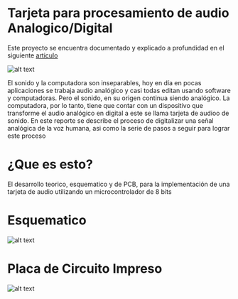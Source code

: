 # Tarjeta para procesamiento de audio Analogico/Digital

Este proyecto se encuentra documentado y explicado a profundidad en el siguiente [articulo](https://github.com/vazeri/ADC-DAC-PCB/blob/master/pdf/ArticuloDAC.pdf)
 
![alt text](https://github.com/vazeri/ADC-DAC-PCB/blob/master/img/333.JPG )

El sonido y la computadora son inseparables, hoy en día en pocas aplicaciones se trabaja audio analógico y
casi todas editan usando software y computadoras. Pero el sonido, en su origen continua siendo analógico.
La computadora, por lo tanto, tiene que contar con un dispositivo que transforme el audio analógico en digital
a este se llama tarjeta de audioo de sonido. En este reporte se describe el proceso de digitalizar una señal
analógica de la voz humana, asi como la serie de pasos a seguir para lograr este proceso

# ¿Que es esto?

El desarrollo teorico, esquematico y de PCB, para la implementación de una tarjeta de audio utilizando un microcontrolador de 8 bits


# Esquematico


![alt text](https://github.com/vazeri/ADC-DAC-PCB/blob/master/img/Esq.JPG )


# Placa de Circuito Impreso

![alt text](https://github.com/vazeri/ADC-DAC-PCB/blob/master/img/diseno.jpg )


